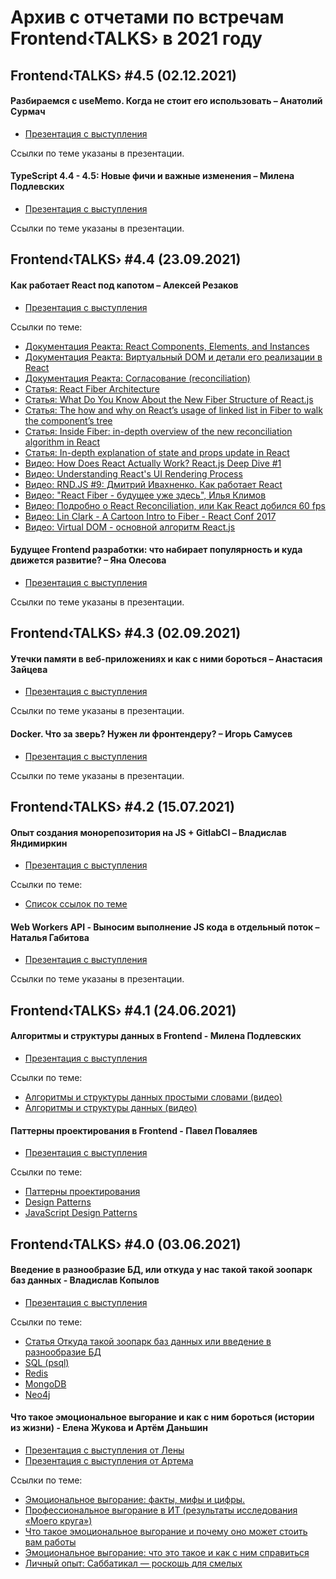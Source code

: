# Архив с отчетами по встречам Frontend‹TALKS› в 2021 году

## Frontend‹TALKS› #4.5 (02.12.2021)

#### Разбираемся с useMemo. Когда не стоит его использовать – Анатолий Сурмач
- [Презентация с выступления](https://docs.google.com/presentation/d/1pNx0Dq746QF4g8S1g0Ad5iJV8_3Xpl4d/edit?usp=sharing&ouid=115189978785261566227&rtpof=true&sd=true)

Ссылки по теме указаны в презентации.


#### TypeScript 4.4 - 4.5: Новые фичи и важные изменения – Милена Подлевских
- [Презентация с выступления](https://docs.google.com/presentation/d/1pOcIQf7Z1HZ7DUAoLAyojreUNIg250zs/edit?usp=sharing&ouid=115189978785261566227&rtpof=true&sd=true)

Ссылки по теме указаны в презентации.



## Frontend‹TALKS› #4.4 (23.09.2021)

#### Как работает React под капотом – Алексей Резаков
- [Презентация с выступления](https://drive.google.com/file/d/1PSU1ahc7LdUufA9T76ssvHttw9gLeZI8/view?usp=sharing)

Ссылки по теме:
- [Документация Реакта: React Components, Elements, and Instances](https://reactjs.org/blog/2015/12/18/react-components-elements-and-instances.html)
- [Документация Реакта: Виртуальный DOM и детали его реализации в React](https://ru.reactjs.org/docs/faq-internals.html)
- [Документация Реакта: Согласование (reconciliation)](https://ru.reactjs.org/docs/reconciliation.html)
- [Статья: React Fiber Architecture](https://github.com/acdlite/react-fiber-architecture)
- [Статья: What Do You Know About the New Fiber Structure of React.js](https://medium.com/habilelabs/what-do-you-know-about-the-new-fiber-structure-of-react-js-d3f955deb4fd)
- [Статья: The how and why on React’s usage of linked list in Fiber to walk the component’s tree](https://indepth.dev/posts/1007/the-how-and-why-on-reacts-usage-of-linked-list-in-fiber-to-walk-the-components-tree)
- [Статья: Inside Fiber: in-depth overview of the new reconciliation algorithm in React](https://indepth.dev/posts/1008/inside-fiber-in-depth-overview-of-the-new-reconciliation-algorithm-in-react)
- [Статья: In-depth explanation of state and props update in React](https://indepth.dev/posts/1009/in-depth-explanation-of-state-and-props-update-in-react)
- [Видео: How Does React Actually Work? React.js Deep Dive #1](https://www.youtube.com/watch?v=7YhdqIR2Yzo)
- [Видео: Understanding React's UI Rendering Process](https://www.youtube.com/watch?v=i793Qm6kv3U)
- [Видео: RND.JS #9: Дмитрий Ивахненко. Как работает React](https://www.youtube.com/watch?v=wMdjrU2apNg)
- [Видео: "React Fiber - будущее уже здесь", Илья Климов](https://www.youtube.com/watch?v=gULfnbZ7dJk)
- [Видео: Подробно о React Reconciliation, или Как React добился 60 fps](https://www.youtube.com/watch?v=NPXJnKytER4&t=1794s)
- [Видео: Lin Clark - A Cartoon Intro to Fiber - React Conf 2017](https://www.youtube.com/watch?v=ZCuYPiUIONs&t=1063s)
- [Видео: Virtual DOM - основной алгоритм React.js](https://www.youtube.com/watch?v=gb-93KcTRFo&t=450s)


#### Будущее Frontend разработки: что набирает популярность и куда движется развитие? – Яна Олесова
- [Презентация с выступления](https://docs.google.com/presentation/d/1nYHpWCdywaf-K5TpkhI1MKzFaAbsP-u7S6aEduSUSAY/edit?usp=sharing)

Ссылки по теме указаны в презентации.



## Frontend‹TALKS› #4.3 (02.09.2021)

#### Утечки памяти в веб-приложениях и как с ними бороться – Анастасия Зайцева
- [Презентация с выступления](https://docs.google.com/presentation/d/18cX0K7udD1u-BN7xAQfvuVZnV2NT0OAc/edit?usp=sharing&ouid=115189978785261566227&rtpof=true&sd=true)

Ссылки по теме указаны в презентации.


#### Docker. Что за зверь? Нужен ли фронтендеру? – Игорь Самусев
- [Презентация с выступления](https://docs.google.com/presentation/d/1hVzWJjw8FqaGtKgt4Lu-6Ii-RsEH6hRw/edit?usp=sharing&ouid=115189978785261566227&rtpof=true&sd=true)

Ссылки по теме указаны в презентации.



## Frontend‹TALKS› #4.2 (15.07.2021)

#### Опыт создания монорепозитория на JS + GitlabCI – Владислав Яндимиркин
- [Презентация с выступления](https://docs.google.com/presentation/d/1GDkdctRIstQfievJv6qRBp-qmRYH2xdc/edit?usp=sharing&ouid=115189978785261566227&rtpof=true&sd=true)

Ссылки по теме:
- [Список ссылок по теме](https://thevlad.ru/blog/ts-gitlab-ci)


#### Web Workers API - Выносим выполнение JS кода в отдельный поток – Наталья Габитова
- [Презентация с выступления](https://drive.google.com/file/d/1mOq21MwOElt-jlaoDUibw-ofIkne5JQK/view?usp=sharing)

Ссылки по теме указаны в презентации.



## Frontend‹TALKS› #4.1 (24.06.2021)

#### Алгоритмы и структуры данных в Frontend - Милена Подлевских
- [Презентация с выступления](https://drive.google.com/file/d/1Ex5_ci1pPiu4C-qKiR7nid6WCmVTngw9/view?usp=sharing)

Ссылки по теме:
- [Алгоритмы и структуры данных простыми словами (видео)](https://youtu.be/CB9bS46vl04)
- [Алгоритмы и структуры данных (видео)](https://youtu.be/ijwbVxLMp58)


#### Паттерны проектирования в Frontend - Павел Поваляев
- [Презентация с выступления](https://drive.google.com/file/d/1PQBZhRG7Qnpoj_AgpPjGTuRWk0X44HbP/view?usp=sharing)

Ссылки по теме:
- [Паттерны проектирования](https://refactoring.guru/ru/design-patterns)
- [Design Patterns](https://sourcemaking.com/design_patterns)
- [JavaScript Design Patterns](https://dofactory.com/javascript/design-patterns)



## Frontend‹TALKS› #4.0 (03.06.2021)

#### Введение в разнообразие БД, или откуда у нас такой такой зоопарк баз данных - Владислав Копылов
- [Презентация с выступления](https://drive.google.com/file/d/1IMG_aPvyubD5ioa6JRCEr_ctX-0CIzZh/view?usp=sharing)

Ссылки по теме:
- [Статья Откуда такой зоопарк баз данных или введение в разнообразие БД](https://kopilov-vlad.medium.com/%D0%BE%D1%82%D0%BA%D1%83%D0%B4%D0%B0-%D1%82%D0%B0%D0%BA%D0%BE%D0%B9-%D0%B7%D0%BE%D0%BE%D0%BF%D0%B0%D1%80%D0%BA-%D0%B1%D0%B0%D0%B7-%D0%B4%D0%B0%D0%BD%D0%BD%D1%8B%D1%85-%D0%B8%D0%BB%D0%B8-%D0%B2%D0%B2%D0%B5%D0%B4%D0%B5%D0%BD%D0%B8%D0%B5-%D0%B2-%D1%80%D0%B0%D0%B7%D0%BD%D0%BE%D0%BE%D0%B1%D1%80%D0%B0%D0%B7%D0%B8%D0%B5-%D0%B1%D0%B4-a99a0fc2371c)
- [SQL (psql)](https://www.postgresql.org/)
- [Redis](https://redis.io/)
- [MongoDB](https://www.mongodb.com/)
- [Neo4j](https://neo4j.com/)


#### Что такое эмоциональное выгорание и как с ним бороться (истории из жизни) - Елена Жукова и Артём Даньшин
- [Презентация с выступления от Лены](https://drive.google.com/file/d/1aS8SglgPXuTNVP_J8dWvrq8Pg5ZYBSBx/view?usp=sharing)
- [Презентация с выступления от Артема](https://docs.google.com/presentation/d/1xFqiFJzdmYVVDiLICTcbvT4FSfjdMD62rua5an4Qv6s/edit?usp=sharing)

Ссылки по теме:
- [Эмоциональное выгорание: факты, мифы и цифры.](https://zen.yandex.ru/media/id/5f875cc5b8d88c21215b6586/emocionalnoe-vygoranie-fakty-mify-i-cifry-6042119a9e9a5735c1123037)
- [Профессиональное выгорание в ИТ (результаты исследования «Моего круга»)](https://m.habr.com/ru/amp/post/437264/)
- [Что такое эмоциональное выгорание и почему оно может стоить вам работы](https://ryazan.hh.ru/article/28063?from=article_28401)
- [Эмоциональное выгорание: что это такое и как с ним справиться](https://trends.rbc.ru/trends/social/5f579bf89a7947f37c2be752)
- [Личный опыт: Саббатикал — роскошь для смелых](https://tjournal.ru/stories/221408-lichnyy-opyt-sabbatikal-roskosh-dlya-smelyh)
